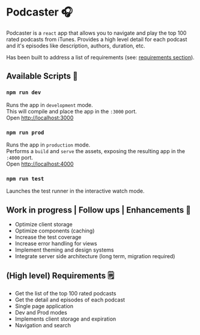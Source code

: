 
# Podcaster 🎧

Podcaster is a `react` app that allows you to navigate and play the top 100 rated podcasts from iTunes.
Provides a high level detail for each podcast and it's episodes like description, authors, duration, etc. 

Has been built to address a list of requirements (see: [requirements section](https://github.com/agustisera1/podcasts-player#high-level-requirements-%EF%B8%8F)).

## Available Scripts 🧰
### `npm run dev`
Runs the app in `development` mode.\
This will compile and place the app in the `:3000` port.\
Open [http://localhost:3000](http://localhost:3000)

### `npm run prod`
Runs the app in `production` mode.\
Performs a `build` and `serve` the assets, exposing the resulting app in the `:4000` port.\
Open [http://localhost:4000](http://localhost:4000)

### `npm run test`
Launches the test runner in the interactive watch mode.

## Work in progress | Follow ups | Enhancements 💅
- Optimize client storage
- Optimize components (caching)
- Increase the test coverage
- Increase error handling for views
- Implement theming and design systems
- Integrate server side architecture (long term, migration required)

## (High level) Requirements 🗒️
- Get the list of the top 100 rated podcasts
- Get the detail and episodes of each podcast
- Single page application
- Dev and Prod modes
- Implements client storage and expiration
- Navigation and search

